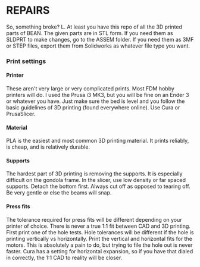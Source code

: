 # REPAIRS

So, something broke? L. At least you have this repo of all the 3D printed parts of BEAN. The given parts are in STL form. If you need them as SLDPRT to make changes, go to the ASSEM folder. If you need them as 3MF or STEP files, export them from Solidworks as whatever file type you want. 

### Print settings
#### Printer
These aren't very large or very complicated prints. Most FDM hobby printers will do. I used the Prusa i3 MK3, but you will be fine on an Ender 3 or whatever you have. Just make sure the bed is level and you follow the basic guidelines of 3D printing (found everywhere online). Use Cura or PrusaSlicer.
#### Material
PLA is the easiest and most common 3D printing material. It prints reliably, is cheap, and is relatively durable. 
#### Supports
The hardest part of 3D printing is removing the supports. It is especially difficult on the gondola frame. In the slicer, use low density or far spaced supports. Detach the bottom first. Always cut off as opposed to tearing off. Be very gentle or else the beams will snap.
#### Press fits
The tolerance required for press fits will be different depending on your printer of choice. There is never a true 1:1 fit between CAD and 3D printing. First print one of the hole tests. Hole tolerances will be different if the hole is printing vertically vs horizontally. Print the vertical and horizontal fits for the motors. This is absolutely a pain to do, but trying to file the hole out is never faster. Cura has a setting for horizontal expansion, so if you have that dialed in correctly, the 1:1 CAD to reality will be closer.
